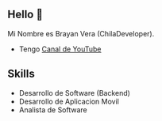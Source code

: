 ## Hello 👋

Mi Nombre es Brayan Vera (ChilaDeveloper).

* Tengo [Canal de YouTube](https://www.youtube.com/channel/UCHFGdUARKakE5nijeeg4xbw)

## Skills

* Desarrollo de Software (Backend)
* Desarrollo de Aplicacion Movil
* Analista de Software